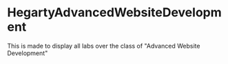 # HegartyAdvancedWebsiteDevelopment
This is made to display all labs over the class of "Advanced Website Development"
